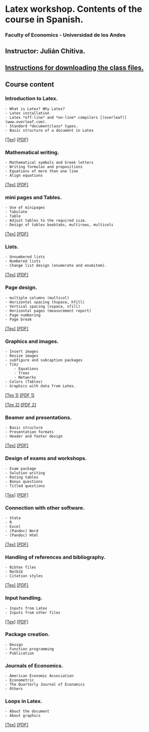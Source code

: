 # Latex workshop. Contents of the course in Spanish.
###	Faculty of Economics - Universidad de los Andes

## Instructor: Julián Chitiva.

## [Instructions for downloading the class files.](./download_file.md)

## Course content
### Introduction to Latex.
    - What is Latex? Why Latex?
    - Latex installation
    - Latex *off-line* and *on-line* compilers [(overleaf)](www.overleaf.com).
    - Standard *documentclass* types.
    - Basic structure of a document in Latex
    
<a id="raw-url" href="https://github.com/julianchitiva/Latex_Class/blob/main/Clases/clase1.tex" download>[Tex]</a>
<a id="raw-url" href="https://github.com/julianchitiva/Latex_Class/blob/main/Clases/PDF/clase1.pdf" download>[PDF]</a>

### Mathematical writing.
    - Mathematical symbols and Greek letters
    - Writing formulas and propositions
    - Equations of more than one line
    - Align equations

<a id="raw-url" href="https://github.com/julianchitiva/Latex_Class/blob/main/Clases/clase2.tex" download>[Tex]</a>
<a id="raw-url" href="https://github.com/julianchitiva/Latex_Class/blob/main/Clases/PDF/clase2.pdf" download>[PDF]</a>

### mini pages and Tables.
    - Use of minipages
    - Tabulate
    - Table
    - Adjust tables to the required size.
    - Design of tables booktabs, multirows, multicols
    
<a id="raw-url" href="https://github.com/julianchitiva/Latex_Class/blob/main/Clases/clase3.tex" download>[Tex]</a>
<a id="raw-url" href="https://github.com/julianchitiva/Latex_Class/blob/main/Clases/PDF/clase3.pdf" download>[PDF]</a>
    
### Lists.
    - Unnumbered lists
    - Numbered lists
    - Change list design (enumerate and enumitem).
    
<a id="raw-url" href="https://github.com/julianchitiva/Latex_Class/blob/main/Clases/clase4.tex" download>[Tex]</a>
<a id="raw-url" href="https://github.com/julianchitiva/Latex_Class/blob/main/Clases/PDF/clase4.pdf" download>[PDF]</a>
         
### Page design.
    - multiple columns (multicol)
    - Horizontal spacing (hspace, hfill)
    - Vertical spacing (vspace, vfill)
    - Horizontal pages (measurement report)
    - Page numbering
    - Page break
    
<a id="raw-url" href="https://github.com/julianchitiva/Latex_Class/blob/main/Clases/clase5.tex" download>[Tex]</a>
<a id="raw-url" href="https://github.com/julianchitiva/Latex_Class/blob/main/Clases/PDF/clase5.pdf" download>[PDF]</a>
         
### Graphics and images.
    - Insert images
    - Resize images
    - subfigure and subcaption packages
    - Tikz
        - Equations
        - Trees
        - Networks
    - Colors (Tables)
    - Graphics with data from Latex.
    
<a id="raw-url" href="https://github.com/julianchitiva/Latex_Class/blob/main/Clases/clase6.tex" download>[Tex 1]</a>
<a id="raw-url" href="https://github.com/julianchitiva/Latex_Class/blob/main/Clases/PDF/clase6.pdf" download>[PDF 1]</a>

<a id="raw-url" href="https://github.com/julianchitiva/Latex_Class/blob/main/Clases/clase7.tex" download>[Tex 2]</a>
<a id="raw-url" href="https://github.com/julianchitiva/Latex_Class/blob/main/Clases/PDF/clase7.pdf" download>[PDF 2]</a>
 
### Beamer and presentations.
    - Basic structure
    - Presentation formats
    - Header and footer design
   
<a id="raw-url" href="https://github.com/julianchitiva/Latex_Class/blob/main/Clases/clase8.tex" download>[Tex]</a>
<a id="raw-url" href="https://github.com/julianchitiva/Latex_Class/blob/main/Clases/PDF/clase8.pdf" download>[PDF]</a>
 
### Design of exams and workshops.
    - Exam package
    - Solution writing
    - Rating tables
    - Bonus questions
    - Titled questions
    
<a id="raw-url" href="https://github.com/julianchitiva/Latex_Class/blob/main/Clases/clase9.tex" download>[Tex]</a>
<a id="raw-url" href="https://github.com/julianchitiva/Latex_Class/blob/main/Clases/PDF/clase9.pdf" download>[PDF]</a>

### Connection with other software.
    - Stata
    - R
    - Excel
    - (Pandoc) Word
    - (Pandoc) Html

<a id="raw-url" href="https://github.com/julianchitiva/Latex_Class/blob/main/Clases/clase10/clase10.tex" download>[Tex]</a>
<a id="raw-url" href="https://github.com/julianchitiva/Latex_Class/blob/main/Clases/PDF/clase10.pdf" download>[PDF]</a>


### Handling of references and bibliography.
    - Bibtex files
    - Natbib
    - Citation styles
    
<a id="raw-url" href="https://github.com/julianchitiva/Latex_Class/blob/main/Clases/clase11.tex" download>[Tex]</a>
<a id="raw-url" href="https://github.com/julianchitiva/Latex_Class/blob/main/Clases/PDF/clase11.pdf" download>[PDF]</a>
         
### Input handling.
    - Inputs from Latex
    - Inputs from other files
    
<a id="raw-url" href="https://github.com/julianchitiva/Latex_Class/blob/main/Clases/clase12.tex" download>[Tex]</a>
<a id="raw-url" href="https://github.com/julianchitiva/Latex_Class/blob/main/Clases/PDF/clase12.pdf" download>[PDF]</a>
         
### Package creation.
    - Design
    - Function programming
    - Publication
 
### Journals of Economics.
    - American Economic Association
    - Econometric
    - The Quarterly Journal of Economics
    - Others
         
### Loops in Latex.
    - About the document
    - About graphics
   
<a id="raw-url" href="https://github.com/julianchitiva/Latex_Class/blob/main/Clases/clase14.tex" download>[Tex]</a>
<a id="raw-url" href="https://github.com/julianchitiva/Latex_Class/blob/main/Clases/PDF/clase14.pdf" download>[PDF]</a>

         



